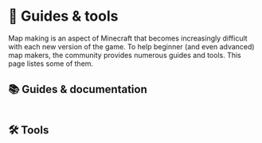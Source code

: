 # 🔧 Guides & tools

Map making is an aspect of Minecraft that becomes increasingly difficult with each new version of the game.
To help beginner (and even advanced) map makers, the community provides numerous guides and tools.
This page listes some of them.

## 📚 Guides & documentation

```{include} ../_templates/map-making-guides.md
```

## 🛠️ Tools

```{include} ../_templates/tools.md
```
